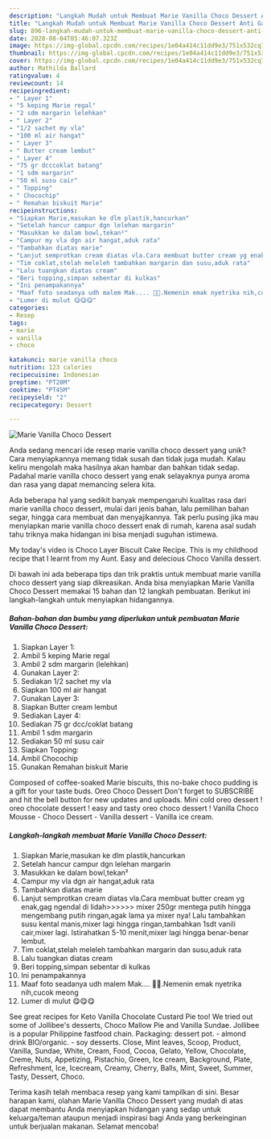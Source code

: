 ```yaml
---
description: "Langkah Mudah untuk Membuat Marie Vanilla Choco Dessert Anti Gagal"
title: "Langkah Mudah untuk Membuat Marie Vanilla Choco Dessert Anti Gagal"
slug: 896-langkah-mudah-untuk-membuat-marie-vanilla-choco-dessert-anti-gagal
date: 2020-08-04T05:46:07.323Z
image: https://img-global.cpcdn.com/recipes/1e04a414c11dd9e3/751x532cq70/marie-vanilla-choco-dessert-foto-resep-utama.jpg
thumbnail: https://img-global.cpcdn.com/recipes/1e04a414c11dd9e3/751x532cq70/marie-vanilla-choco-dessert-foto-resep-utama.jpg
cover: https://img-global.cpcdn.com/recipes/1e04a414c11dd9e3/751x532cq70/marie-vanilla-choco-dessert-foto-resep-utama.jpg
author: Mathilda Ballard
ratingvalue: 4
reviewcount: 14
recipeingredient:
- " Layer 1"
- "5 keping Marie regal"
- "2 sdm margarin lelehkan"
- " Layer 2"
- "1/2 sachet my vla"
- "100 ml air hangat"
- " Layer 3"
- " Butter cream lembut"
- " Layer 4"
- "75 gr dcccoklat batang"
- "1 sdm margarin"
- "50 ml susu cair"
- " Topping"
- " Chocochip"
- " Remahan biskuit Marie"
recipeinstructions:
- "Siapkan Marie,masukan ke dlm plastik,hancurkan"
- "Setelah hancur campur dgn lelehan margarin"
- "Masukkan ke dalam bowl,tekan²"
- "Campur my vla dgn air hangat,aduk rata"
- "Tambahkan diatas marie"
- "Lanjut semprotkan cream diatas vla.Cara membuat butter cream yg enak,gag ngendal di lidah&gt;&gt;&gt;&gt;&gt;&gt; mixer 250gr mentega putih hingga mengembang putih ringan,agak lama ya mixer nya! Lalu tambahkan susu kental manis,mixer lagi hingga ringan,tambahkan 1sdt vanili cair,mixer lagi. Istirahatkan 5-10 menit,mixer lagi hingga benar-benar lembut."
- "Tim coklat,stelah meleleh tambahkan margarin dan susu,aduk rata"
- "Lalu tuangkan diatas cream"
- "Beri topping,simpan sebentar di kulkas"
- "Ini penampakannya"
- "Maaf foto seadanya udh malem Mak.... 🤣🤣.Nemenin emak nyetrika nih,cucok meong"
- "Lumer di mulut 😋😋😋"
categories:
- Resep
tags:
- marie
- vanilla
- choco

katakunci: marie vanilla choco 
nutrition: 123 calories
recipecuisine: Indonesian
preptime: "PT20M"
cooktime: "PT45M"
recipeyield: "2"
recipecategory: Dessert

---
```



![Marie Vanilla Choco Dessert](https://img-global.cpcdn.com/recipes/1e04a414c11dd9e3/751x532cq70/marie-vanilla-choco-dessert-foto-resep-utama.jpg)

Anda sedang mencari ide resep marie vanilla choco dessert yang unik? Cara menyiapkannya memang tidak susah dan tidak juga mudah. Kalau keliru mengolah maka hasilnya akan hambar dan bahkan tidak sedap. Padahal marie vanilla choco dessert yang enak selayaknya punya aroma dan rasa yang dapat memancing selera kita.

Ada beberapa hal yang sedikit banyak mempengaruhi kualitas rasa dari marie vanilla choco dessert, mulai dari jenis bahan, lalu pemilihan bahan segar, hingga cara membuat dan menyajikannya. Tak perlu pusing jika mau menyiapkan marie vanilla choco dessert enak di rumah, karena asal sudah tahu triknya maka hidangan ini bisa menjadi suguhan istimewa.

My today&#39;s video is Choco Layer Biscuit Cake Recipe. This is my childhood recipe that I learnt from my Aunt. Easy and delecious Choco Vanilla dessert.


Di bawah ini ada beberapa tips dan trik praktis untuk membuat marie vanilla choco dessert yang siap dikreasikan. Anda bisa menyiapkan Marie Vanilla Choco Dessert memakai 15 bahan dan 12 langkah pembuatan. Berikut ini langkah-langkah untuk menyiapkan hidangannya.

<!--inarticleads1-->

##### Bahan-bahan dan bumbu yang diperlukan untuk pembuatan Marie Vanilla Choco Dessert:

1. Siapkan  Layer 1:
1. Ambil 5 keping Marie regal
1. Ambil 2 sdm margarin (lelehkan)
1. Gunakan  Layer 2:
1. Sediakan 1/2 sachet my vla
1. Siapkan 100 ml air hangat
1. Gunakan  Layer 3:
1. Siapkan  Butter cream lembut
1. Sediakan  Layer 4:
1. Sediakan 75 gr dcc/coklat batang
1. Ambil 1 sdm margarin
1. Sediakan 50 ml susu cair
1. Siapkan  Topping:
1. Ambil  Chocochip
1. Gunakan  Remahan biskuit Marie


Composed of coffee-soaked Marie biscuits, this no-bake choco pudding is a gift for your taste buds. Oreo Choco Dessert Don&#39;t forget to SUBSCRIBE and hit the bell button for new updates and uploads. Mini cold oreo dessert ! oreo chocolate dessert ! easy and tasty oreo choco dessert ! Vanilla Choco Mousse - Choco Dessert - Vanilla dessert - Vanilla ice cream. 

<!--inarticleads2-->

##### Langkah-langkah membuat Marie Vanilla Choco Dessert:

1. Siapkan Marie,masukan ke dlm plastik,hancurkan
1. Setelah hancur campur dgn lelehan margarin
1. Masukkan ke dalam bowl,tekan²
1. Campur my vla dgn air hangat,aduk rata
1. Tambahkan diatas marie
1. Lanjut semprotkan cream diatas vla.Cara membuat butter cream yg enak,gag ngendal di lidah&gt;&gt;&gt;&gt;&gt;&gt; mixer 250gr mentega putih hingga mengembang putih ringan,agak lama ya mixer nya! Lalu tambahkan susu kental manis,mixer lagi hingga ringan,tambahkan 1sdt vanili cair,mixer lagi. Istirahatkan 5-10 menit,mixer lagi hingga benar-benar lembut.
1. Tim coklat,stelah meleleh tambahkan margarin dan susu,aduk rata
1. Lalu tuangkan diatas cream
1. Beri topping,simpan sebentar di kulkas
1. Ini penampakannya
1. Maaf foto seadanya udh malem Mak.... 🤣🤣.Nemenin emak nyetrika nih,cucok meong
1. Lumer di mulut 😋😋😋


See great recipes for Keto Vanilla Chocolate Custard Pie too! We tried out some of Jollibee&#39;s desserts, Choco Mallow Pie and Vanilla Sundae. Jollibee is a popular Philippine fastfood chain. Packaging: dessert pot. - almond drink BIO/organic. - soy desserts. Close, Mint leaves, Scoop, Product, Vanilla, Sundae, White, Cream, Food, Cocoa, Gelato, Yellow, Chocolate, Creme, Nuts, Appetizing, Pistachio, Green, Ice cream, Background, Plate, Refreshment, Ice, Icecream, Creamy, Cherry, Balls, Mint, Sweet, Summer, Tasty, Dessert, Choco. 

Terima kasih telah membaca resep yang kami tampilkan di sini. Besar harapan kami, olahan Marie Vanilla Choco Dessert yang mudah di atas dapat membantu Anda menyiapkan hidangan yang sedap untuk keluarga/teman ataupun menjadi inspirasi bagi Anda yang berkeinginan untuk berjualan makanan. Selamat mencoba!
